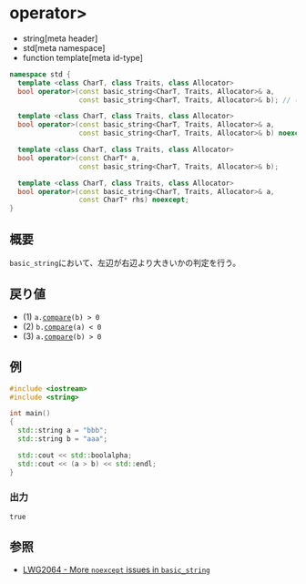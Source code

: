 # operator>
* string[meta header]
* std[meta namespace]
* function template[meta id-type]

```cpp
namespace std {
  template <class CharT, class Traits, class Allocator>
  bool operator>(const basic_string<CharT, Traits, Allocator>& a,
                 const basic_string<CharT, Traits, Allocator>& b); // (1) C++03

  template <class CharT, class Traits, class Allocator>
  bool operator>(const basic_string<CharT, Traits, Allocator>& a,
                 const basic_string<CharT, Traits, Allocator>& b) noexcept; // (1) C++14

  template <class CharT, class Traits, class Allocator>
  bool operator>(const CharT* a,
                 const basic_string<CharT, Traits, Allocator>& b);          // (2)

  template <class CharT, class Traits, class Allocator>
  bool operator>(const basic_string<CharT, Traits, Allocator>& a,
                 const CharT* rhs) noexcept;                                // (3)
}
```

## 概要
`basic_string`において、左辺が右辺より大きいかの判定を行う。


## 戻り値
- (1) `a.`[`compare`](compare.md)`(b) > 0`
- (2) `b.`[`compare`](compare.md)`(a) < 0`
- (3) `a.`[`compare`](compare.md)`(b) > 0`


## 例
```cpp example
#include <iostream>
#include <string>

int main()
{
  std::string a = "bbb";
  std::string b = "aaa";

  std::cout << std::boolalpha;
  std::cout << (a > b) << std::endl;
}
```

### 出力
```
true
```

## 参照
- [LWG2064 - More `noexcept` issues in `basic_string`](https://wg21.cmeerw.net/lwg/issue2064)
